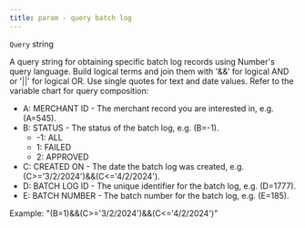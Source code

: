 ```yaml
---
title: param - query batch log
---
```


`Query` string

A query string for obtaining specific batch log records using Number's query language. Build logical terms and join them with '&&' for logical AND or '||' for logical OR. Use single quotes for text and date values. Refer to the variable chart for query composition:

* A: MERCHANT ID - The merchant record you are interested in, e.g. (A=545).
* B: STATUS - The status of the batch log, e.g. (B=-1).
  * -1: ALL
  * 1: FAILED
  * 2: APPROVED
* C: CREATED ON - The date the batch log was created, e.g. (C>='3/2/2024')&&(C<='4/2/2024').
* D: BATCH LOG ID - The unique identifier for the batch log, e.g. (D=1777).
* E: BATCH NUMBER - The batch number for the batch log, e.g. (E=185).

Example: "(B=1)&&(C>='3/2/2024')&&(C<='4/2/2024')"
